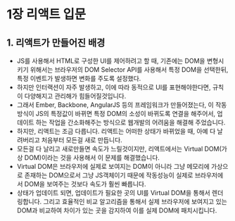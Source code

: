 # 1장 리액트 입문
## 1. 리액트가 만들어진 배경
- JS를 사용해서 HTML로 구성한 UI를 제어하려고 할 때, 기존에는 DOM을 변형시키기 위해서는 브라우저의 DOM Selector API를 사용해서 특정 DOM을 선택한뒤, 특정 이벤트가 발생하면 변화를 주도록 설정했다.
- 하지만 인터랙션이 자주 발생하고, 이에 따라 동적으로 UI를 표현해야한다면, 규칙이 다양해지고 관리해가 힘들어질것입니다.
- 그래서 Ember, Backbone, AngularJS 등의 프레임워크가 만들어졌는다, 이 작동방식이 JS의 특정값이 바뀌면 특정 DOM의 소성이 바뀌도록 연결을 해주어서, 업데이트 하는 작업을 간소화해주는 방식으로 웹개발의 어려움을 해결해 주었습니다.
- 하지만, 리액트는 조금 다릅니다. 리액트는 어떠한 상태가 바뀌었을 때, 아예 다 날려버리고 처음부터 모든걸 새로 만듭니다.
- 모든걸 다 날리고 새로만들면 속도가 느릴것이지만, 리액트에서는 Virtual DOM(가상 DOM)이라는 것을 사용해서 이 문제를 해결했습니다.
- Virtual DOM은 브라우저에 실제로 보여지는 DOM이 아니라 그냥 메모리에 가상으로 존재하는 DOM으로서 그냥 JS객체이기 때문에 작동성능이 실제로 브라우저에서 DOM을 보여주는 것보다 속도가 훨씬 빠릅니다.
- 상태가 업데이트 되면, 업데이트가 필요한 곳의 UI를 Virtual DOM을 통해서 렌더링합니다. 그리고 효율적인 비교 알고리즘을 통해서 실제 브라우저에 보여지고 있는 DOM과 비교하여 차이가 있는 곳을 감지하여 이를 실제 DOM에 패치시킵니다.